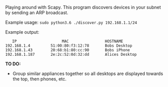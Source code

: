 Playing around with Scapy. This program discovers devices in your subnet by sending an ARP broadcast.

Example usage: `sudo python3.6 ./discover.py 192.168.1.1/24`

Example output:
```
   IP                    MAC                HOSTNAME
192.168.1.4         51:00:80:f3:12:78       Bobs Desktop
192.168.1.43        20:68:b1:80:cc:90       Bobs iPhone
192.168.1.187       2e:2c:52:0d:32:dd       Alices Desktop
```
**TO DO:**
- Group similar appliances together so all desktops are displayed towards the top, then phones, etc.
